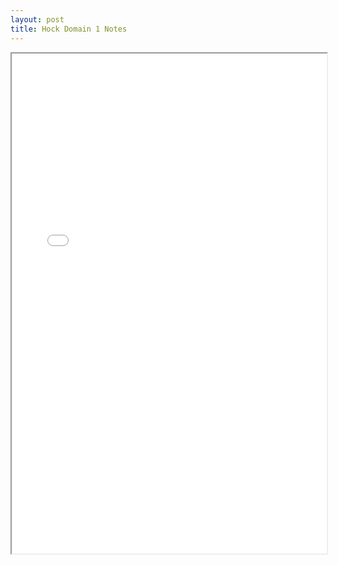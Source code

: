 ```yaml
---
layout: post
title: Hock Domain 1 Notes
---
```

 
<div class="pdf-container">
    <iframe src="/ea/assets/see-notes/SEE-1-Notes.pdf" height="800" width="100%" allowFullScreen="true">
    </iframe>
</div>